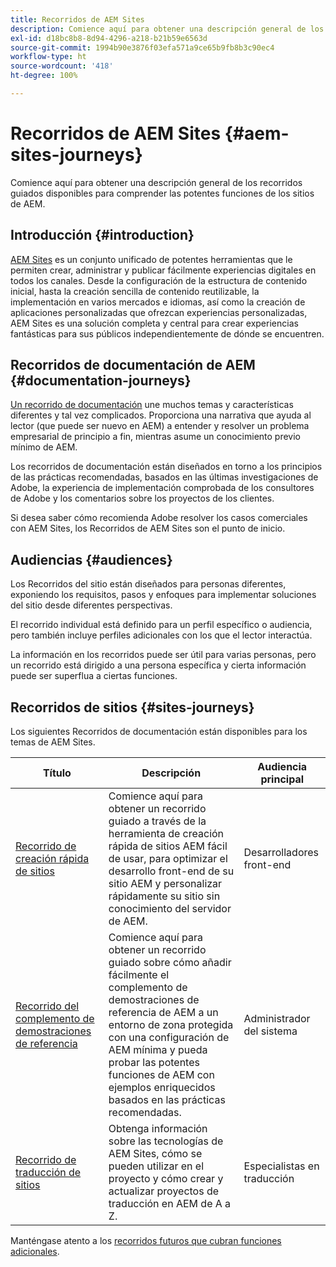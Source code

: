 ```yaml
---
title: Recorridos de AEM Sites
description: Comience aquí para obtener una descripción general de los recorridos guiados disponibles para comprender las potentes funciones de los sitios de AEM.
exl-id: d18bc8b8-8d94-4296-a218-b21b59e6563d
source-git-commit: 1994b90e3876f03efa571a9ce65b9fb8b3c90ec4
workflow-type: ht
source-wordcount: '418'
ht-degree: 100%

---
```


# Recorridos de AEM Sites {#aem-sites-journeys}

Comience aquí para obtener una descripción general de los recorridos guiados disponibles para comprender las potentes funciones de los sitios de AEM.

## Introducción {#introduction}

[AEM Sites](https://business.adobe.com/products/experience-manager/sites/aem-sites.html) es un conjunto unificado de potentes herramientas que le permiten crear, administrar y publicar fácilmente experiencias digitales en todos los canales. Desde la configuración de la estructura de contenido inicial, hasta la creación sencilla de contenido reutilizable, la implementación en varios mercados e idiomas, así como la creación de aplicaciones personalizadas que ofrezcan experiencias personalizadas, AEM Sites es una solución completa y central para crear experiencias fantásticas para sus públicos independientemente de dónde se encuentren.

## Recorridos de documentación de AEM {#documentation-journeys}

[Un recorrido de documentación](/help/journey-documentation/documentation-journeys.md) une muchos temas y características diferentes y tal vez complicados. Proporciona una narrativa que ayuda al lector (que puede ser nuevo en AEM) a entender y resolver un problema empresarial de principio a fin, mientras asume un conocimiento previo mínimo de AEM.

Los recorridos de documentación están diseñados en torno a los principios de las prácticas recomendadas, basados en las últimas investigaciones de Adobe, la experiencia de implementación comprobada de los consultores de Adobe y los comentarios sobre los proyectos de los clientes.

Si desea saber cómo recomienda Adobe resolver los casos comerciales con AEM Sites, los Recorridos de AEM Sites son el punto de inicio.

## Audiencias {#audiences}

Los Recorridos del sitio están diseñados para personas diferentes, exponiendo los requisitos, pasos y enfoques para implementar soluciones del sitio desde diferentes perspectivas.

El recorrido individual está definido para un perfil específico o audiencia, pero también incluye perfiles adicionales con los que el lector interactúa.

La información en los recorridos puede ser útil para varias personas, pero un recorrido está dirigido a una persona específica y cierta información puede ser superflua a ciertas funciones.

## Recorridos de sitios {#sites-journeys}

Los siguientes Recorridos de documentación están disponibles para los temas de AEM Sites.

| Título | Descripción | Audiencia principal |
|---|---|---|
| [Recorrido de creación rápida de sitios](/help/journey-sites/quick-site/overview.md) | Comience aquí para obtener un recorrido guiado a través de la herramienta de creación rápida de sitios AEM fácil de usar, para optimizar el desarrollo front-end de su sitio AEM y personalizar rápidamente su sitio sin conocimiento del servidor de AEM. | Desarrolladores front-end |
| [Recorrido del complemento de demostraciones de referencia](/help/journey-sites/demos-add-on/overview.md) | Comience aquí para obtener un recorrido guiado sobre cómo añadir fácilmente el complemento de demostraciones de referencia de AEM a un entorno de zona protegida con una configuración de AEM mínima y pueda probar las potentes funciones de AEM con ejemplos enriquecidos basados en las prácticas recomendadas. | Administrador del sistema |
| [Recorrido de traducción de sitios](/help/journey-sites/translation/overview.md) | Obtenga información sobre las tecnologías de AEM Sites, cómo se pueden utilizar en el proyecto y cómo crear y actualizar proyectos de traducción en AEM de A a Z. | Especialistas en traducción |

Manténgase atento a los [recorridos futuros que cubran funciones adicionales](/help/journey-documentation/documentation-journeys.md#journeys).
